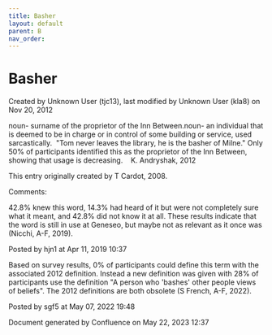 ```yaml
---
title: Basher
layout: default
parent: B
nav_order:
---
```


# Basher

Created by  Unknown User (tjc13), last modified by  Unknown User (kla8) on Nov 20, 2012

noun- surname of the proprietor of the Inn Between.noun- an individual that is deemed to be in charge or in control of some building or service, used sarcastically.  &quot;Tom never leaves the library, he is the basher of Milne.&quot; Only 50% of participants identified this as the proprietor of the Inn Between, showing that usage is decreasing.    K. Andryshak, 2012

This entry originally created by T Cardot, 2008.

Comments:

42.8% knew this word, 14.3% had heard of it but were not completely sure what it meant, and 42.8% did not know it at all. These results indicate that the word is still in use at Geneseo, but maybe not as relevant as it once was (Nicchi, A-F, 2019). 

Posted by hjn1 at Apr 11, 2019 10:37

Based on survey results, 0% of participants could define this term with the associated 2012 definition. Instead a new definition was given with 28% of participants use the definition &quot;A person who 'bashes' other people views of beliefs&quot;. The 2012 definitions are both obsolete (S French, A-F, 2022).

Posted by sgf5 at May 07, 2022 19:48

Document generated by Confluence on May 22, 2023 12:37


